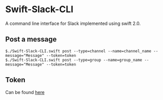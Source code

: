 Swift-Slack-CLI
===============
A command line interface for Slack implemented using swift 2.0.

Post a message
--------------

    $./Swift-Slack-CLI.swift post --type=channel --name=channel_name --message="Message" --token=token
    $./Swift-Slack-CLI.swift post --type=group --name=group_name --message="Message" --token=token

Token
-----
  Can be found [here](https://api.slack.com/web)
